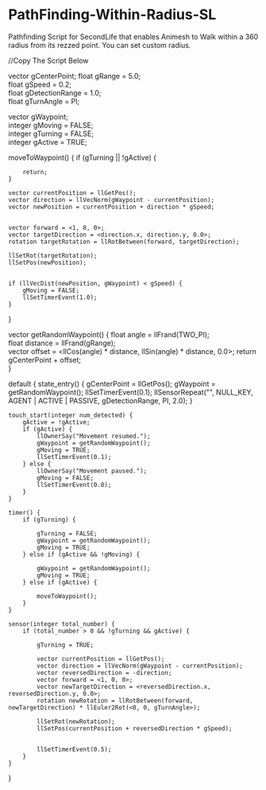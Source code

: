 # PathFinding-Within-Radius-SL
Pathfinding Script for SecondLife that enables Animesh to Walk within a 360 radius from its rezzed point. You can set custom radius.

//Copy The Script Below

vector gCenterPoint;
float gRange = 5.0;           
float gSpeed = 0.2;           
float gDetectionRange = 1.0;  
float gTurnAngle = PI;        

vector gWaypoint;            
integer gMoving = FALSE;     
integer gTurning = FALSE;    
integer gActive = TRUE;


moveToWaypoint() {
    if (gTurning || !gActive) {
        
        return;
    }

    vector currentPosition = llGetPos();
    vector direction = llVecNorm(gWaypoint - currentPosition); 
    vector newPosition = currentPosition + direction * gSpeed;  

    
    vector forward = <1, 0, 0>; 
    vector targetDirection = <direction.x, direction.y, 0.0>; 
    rotation targetRotation = llRotBetween(forward, targetDirection);

    llSetRot(targetRotation); 
    llSetPos(newPosition);    

    
    if (llVecDist(newPosition, gWaypoint) < gSpeed) {
        gMoving = FALSE;
        llSetTimerEvent(1.0); 
    }
}      


vector getRandomWaypoint() {
    float angle = llFrand(TWO_PI);              
    float distance = llFrand(gRange);           
    vector offset = <llCos(angle) * distance, llSin(angle) * distance, 0.0>; 
    return gCenterPoint + offset;               
}

default {
    state_entry() {
        gCenterPoint = llGetPos(); 
        gWaypoint = getRandomWaypoint(); 
        llSetTimerEvent(0.1); 
        llSensorRepeat("", NULL_KEY, AGENT | ACTIVE | PASSIVE, gDetectionRange, PI, 2.0); 
    }

    touch_start(integer num_detected) {
        gActive = !gActive; 
        if (gActive) {
            llOwnerSay("Movement resumed.");
            gWaypoint = getRandomWaypoint(); 
            gMoving = TRUE; 
            llSetTimerEvent(0.1); 
        } else {
            llOwnerSay("Movement paused.");
            gMoving = FALSE; 
            llSetTimerEvent(0.0); 
        }
    }

    timer() {
        if (gTurning) {
            
            gTurning = FALSE; 
            gWaypoint = getRandomWaypoint(); 
            gMoving = TRUE; 
        } else if (gActive && !gMoving) {
            
            gWaypoint = getRandomWaypoint(); 
            gMoving = TRUE; 
        } else if (gActive) {
            
            moveToWaypoint(); 
        }
    }

    sensor(integer total_number) {
        if (total_number > 0 && !gTurning && gActive) {
            
            gTurning = TRUE; 

            vector currentPosition = llGetPos();
            vector direction = llVecNorm(gWaypoint - currentPosition);
            vector reversedDirection = -direction;
            vector forward = <1, 0, 0>;
            vector newTargetDirection = <reversedDirection.x, reversedDirection.y, 0.0>;
            rotation newRotation = llRotBetween(forward, newTargetDirection) * llEuler2Rot(<0, 0, gTurnAngle>);

            llSetRot(newRotation); 
            llSetPos(currentPosition + reversedDirection * gSpeed); 

            
            llSetTimerEvent(0.5); 
        }
    }
}

